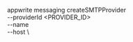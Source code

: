 appwrite messaging createSMTPProvider \
        --providerId <PROVIDER_ID> \
        --name <NAME> \
        --host <HOST> \











